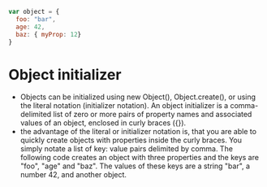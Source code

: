 ```javaScript
var object = {
  foo: "bar",
  age: 42,
  baz: { myProp: 12}
}
```
Object initializer
==================
* Objects can be initialized using new Object(), Object.create(), or using the literal notation (initializer notation). An object initializer is a comma-delimited list of zero or more pairs of property names and associated values of an object, enclosed in curly braces ({}).
* the advantage of the literal or initializer notation is, that you are able to quickly create objects with properties inside the curly braces. You simply notate a list of key: value pairs delimited by comma. The following code creates an object with three properties and the keys are "foo", "age" and "baz". The values of these keys are a string "bar", a number 42, and another object.
